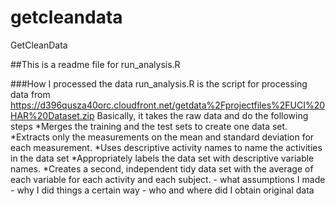 getcleandata
============

GetCleanData

##This is a readme file for run_analysis.R

###How I processed the data
    run_analysis.R is the script for processing data from https://d396qusza40orc.cloudfront.net/getdata%2Fprojectfiles%2FUCI%20HAR%20Dataset.zip
    Basically, it takes the raw data and do the following steps
    *Merges the training and the test sets to create one data set.
    *Extracts only the measurements on the mean and standard deviation for each measurement. 
    *Uses descriptive activity names to name the activities in the data set
    *Appropriately labels the data set with descriptive variable names. 
    *Creates a second, independent tidy data set with the average of each variable for each activity and each subject. 
        - what assumptions I made
        - why I did things a certain way
        - who and where did I obtain original data
